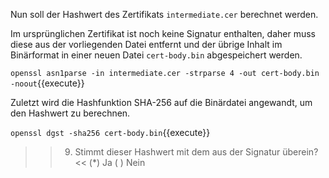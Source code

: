 Nun soll der Hashwert des Zertifikats `intermediate.cer` berechnet werden.

Im ursprünglichen Zertifikat ist noch keine Signatur enthalten, daher muss diese aus der vorliegenden Datei entfernt und der übrige Inhalt im Binärformat in einer neuen Datei `cert-body.bin` abgespeichert werden.

`openssl asn1parse -in intermediate.cer -strparse 4 -out cert-body.bin -noout`{{execute}}

Zuletzt wird die Hashfunktion SHA-256 auf die Binärdatei angewandt, um den Hashwert zu berechnen.

`openssl dgst -sha256 cert-body.bin`{{execute}}

>>9) Stimmt dieser Hashwert mit dem aus der Signatur überein?<<
(*) Ja
( ) Nein